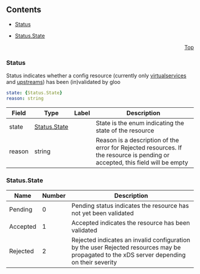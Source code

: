 <a name="top"></a>

## Contents
  - [Status](#gloo.api.v1.Status)

  - [Status.State](#gloo.api.v1.Status.State)


<a name="status"></a>
<p align="right"><a href="#top">Top</a></p>




<a name="gloo.api.v1.Status"></a>

### Status
Status indicates whether a config resource (currently only [virtualservices](../introduction/concepts.md) and [upstreams](../introduction/concepts.md)) has been (in)validated by gloo


```yaml
state: {Status.State}
reason: string

```
| Field | Type | Label | Description |
| ----- | ---- | ----- | ----------- |
| state | [Status.State](status.md#gloo.api.v1.Status.State) |  | State is the enum indicating the state of the resource |
| reason | string |  | Reason is a description of the error for Rejected resources. If the resource is pending or accepted, this field will be empty |





 


<a name="gloo.api.v1.Status.State"></a>

### Status.State


| Name | Number | Description |
| ---- | ------ | ----------- |
| Pending | 0 | Pending status indicates the resource has not yet been validated |
| Accepted | 1 | Accepted indicates the resource has been validated |
| Rejected | 2 | Rejected indicates an invalid configuration by the user Rejected resources may be propagated to the xDS server depending on their severity |


 

 

